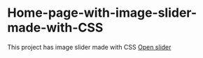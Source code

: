 # Home-page-with-image-slider-made-with-CSS
This project has image slider made with CSS
[Open slider](https://developer-kingz.github.io/Home-page-with-image-slider-made-with-CSS/Room%20home%20page%20master/)
